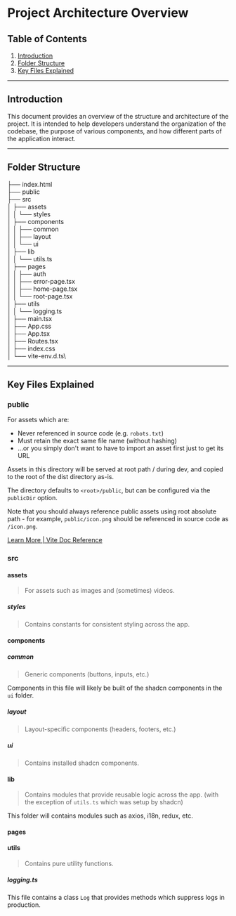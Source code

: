 # Project Architecture Overview

## Table of Contents

1. [Introduction](#introduction)
2. [Folder Structure](#folder-structure)
3. [Key Files Explained](#key-files-explained)

---

## Introduction

This document provides an overview of the structure and architecture of the project. It is intended to help developers understand the organization of the codebase, the purpose of various components, and how different parts of the application interact.

---

## Folder Structure

├── index.html\
├── public\
├── src\
│ ├── assets\
│ │ └── styles\
│ ├── components\
│ │ ├── common\
│ │ ├── layout\
│ │ └── ui\
│ ├── lib\
│ │ └── utils.ts\
│ ├── pages\
│ │ ├── auth\
│ │ ├── error-page.tsx\
│ │ ├── home-page.tsx\
│ │ └── root-page.tsx\
│ ├── utils\
│ │ └── logging.ts\
│ ├── main.tsx\
│ ├── App.css\
│ ├── App.tsx\
│ ├── Routes.tsx\
│ ├── index.css\
│ └── vite-env.d.ts\

---

## Key Files Explained

### public

For assets which are:

- Never referenced in source code (e.g. `robots.txt`)
- Must retain the exact same file name (without hashing)
- ...or you simply don't want to have to import an asset first just to get its URL

Assets in this directory will be served at root path / during dev, and copied to the root of the dist directory as-is.

The directory defaults to `<root>/public`, but can be configured via the `publicDir` option.

Note that you should always reference public assets using root absolute path - for example, `public/icon.png` should be referenced in source code as `/icon.png`.

[Learn More | Vite Doc Reference](https://vite.dev/guide/assets.html#the-public-directory)

### src

#### assets

> For assets such as images and (sometimes) videos.

##### styles

> Contains constants for consistent styling across the app.

#### components

##### common

> Generic components (buttons, inputs, etc.)

Components in this file will likely be built of the shadcn components in the `ui` folder.

##### layout

> Layout-specific components (headers, footers, etc.)

##### ui

> Contains installed shadcn components.

#### lib

> Contains modules that provide reusable logic across the app. (with the exception of `utils.ts` which was setup by shadcn)

This folder will contains modules such as axios, i18n, redux, etc.

#### pages

#### utils

> Contains pure utility functions.

##### logging.ts

This file contains a class `Log` that provides methods which suppress logs in production.
